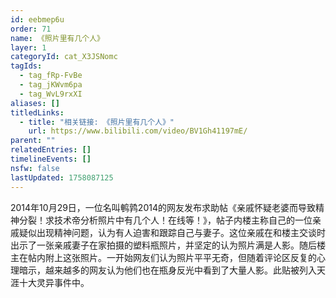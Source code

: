 ```yaml
---
id: eebmep6u
order: 71
name: 《照片里有几个人》
layer: 1
categoryId: cat_X3JSNomc
tagIds:
  - tag_fRp-FvBe
  - tag_jKWvm6pa
  - tag_WvL9rxXI
aliases: []
titledLinks:
  - title: "相关链接: 《照片里有几个人》"
    url: https://www.bilibili.com/video/BV1Gh41197mE/
parent: ""
relatedEntries: []
timelineEvents: []
nsfw: false
lastUpdated: 1758087125
---
```


2014年10月29日，一位名叫鹌鹑2014的网友发布求助帖《亲戚怀疑老婆而导致精神分裂！求技术帝分析照片中有几个人！在线等！》，帖子内楼主称自己的一位亲戚疑似出现精神问题，认为有人迫害和跟踪自己与妻子。这位亲戚在和楼主交谈时出示了一张亲戚妻子在家拍摄的塑料瓶照片，并坚定的认为照片满是人影。随后楼主在帖内附上这张照片。一开始网友们认为照片平平无奇，但随着评论区反复的心理暗示，越来越多的网友认为他们也在瓶身反光中看到了大量人影。此贴被列入天涯十大灵异事件中。